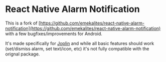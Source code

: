 # React Native Alarm Notification

This is a fork of [https://github.com/emekalites/react-native-alarm-notification](https://github.com/emekalites/react-native-alarm-notification) with a few bugfixes/improvements for Android.

It's made specifically for [Joplin](https://github.com/dpjl) and while all basic features should work (set/dismiss alarm, set text/icon, etc) it's not fully compatible with the orignal package.
